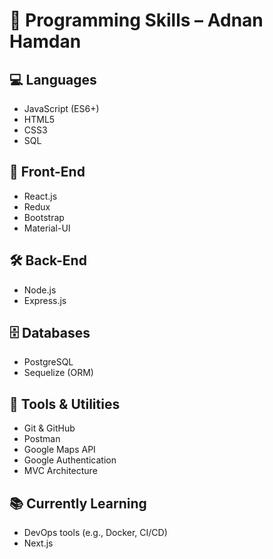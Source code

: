 # 🧠 Programming Skills – Adnan Hamdan

## 💻 Languages
- JavaScript (ES6+)
- HTML5
- CSS3
- SQL

## 🧩 Front-End
- React.js
- Redux
- Bootstrap
- Material-UI

## 🛠️ Back-End
- Node.js
- Express.js

## 🗄️ Databases
- PostgreSQL
- Sequelize (ORM)

## 🧪 Tools & Utilities
- Git & GitHub
- Postman
- Google Maps API
- Google Authentication
- MVC Architecture

## 📚 Currently Learning
- DevOps tools (e.g., Docker, CI/CD)
- Next.js
